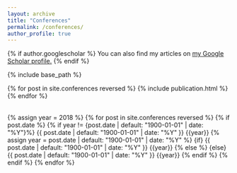 ```yaml
---
layout: archive
title: "Conferences"
permalink: /conferences/
author_profile: true
---
```


{% if author.googlescholar %}
  You can also find my articles on <u><a href="{{author.googlescholar}}">my Google Scholar profile</a>.</u>
{% endif %}

{% include base_path %}

<table>
{% for post in site.conferences reversed %}
  <tr>{% include publication.html %}</tr>
{% endfor %}
</table>

{% assign year = 2018 %}
{% for post in site.conferences reversed %}
{% if post.date %}
  {% if year != {post.date | default: "1900-01-01" | date: "%Y"}%}
    {{ post.date | default: "1900-01-01" | date: "%Y" }}
    {{year}}
    {% assign year = post.date | default: "1900-01-01" | date: "%Y" %}
    {if}
    {{ post.date | default: "1900-01-01" | date: "%Y" }}
    {{year}}
  {% else %}
    {else}
    {{ post.date | default: "1900-01-01" | date: "%Y" }}
    {{year}}
  {% endif %}
{% endif %}
{% endfor %}
